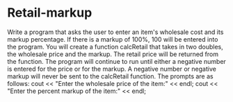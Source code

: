 # Retail-markup
Write a program that asks the user to enter an item's wholesale cost and its markup percentage.  If there is a markup of 100%, 100 will be entered into the program.  You will create a function calcRetail that takes in two doubles, the wholesale price and the markup.  The retail price will be returned from the function.  The program will continue to run until either a negative number is entered for the price or for the markup.  A negative number or negative markup will never be sent to the calcRetail function.  The prompts are as follows:      cout &lt;&lt; "Enter the wholesale price of the item:" &lt;&lt; endl;         cout &lt;&lt; "Enter the percent markup of the item:" &lt;&lt; endl;
